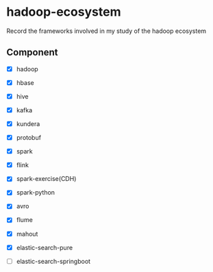 # hadoop-ecosystem


Record the frameworks involved in my study of the hadoop ecosystem

##  Component
- [x] hadoop
- [x] hbase
- [x] hive
- [x] kafka
- [x] kundera
- [x] protobuf
- [x] spark
- [x] flink
- [x] spark-exercise(CDH)
- [x] spark-python
- [x] avro
- [x] flume
- [x] mahout
- [x] elastic-search-pure
- [ ] elastic-search-springboot


